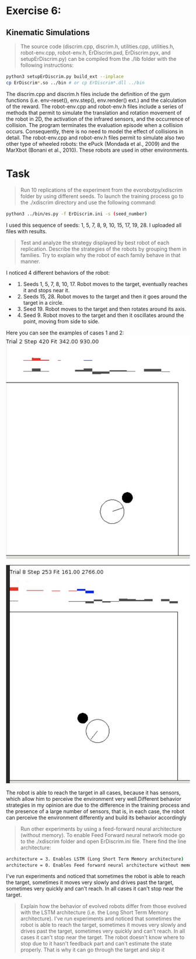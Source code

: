 # Exercise 6: 
## Kinematic Simulations

>The source code (discrim.cpp, discrim.h, utilities.cpp, utilities.h, robot-env.cpp, robot-env.h, ErDiscrim.pxd, ErDiscrim.pyx, and setupErDiscrim.py) can be compiled from the ./lib folder with the following instructions:


```bash
python3 setupErDiscrim.py build_ext --inplace
cp ErDiscrim*.so ../bin # or cp ErDiscrim*.dll ../bin
```

The discrim.cpp and discrim.h files include the definition of the gym functions (i.e. env-reset(), env.step(), env.render() ext.) and the calculation of the reward. The robot-env.cpp and robot-env.h files include a series of methods that permit to simulate the translation and rotation movement of the robot in 2D, the activation of the infrared sensors, and the occurrence of collision. The program terminates the evaluation episode when a collision occurs. Consequently, there is no need to model the effect of collisions in detail. The robot-env.cpp and robot-env.h files permit to simulate also two other type of wheeled robots: the ePuck (Mondada et al., 2009) and the MarXbot (Bonani et al., 2010). These robots are used in other environments.
  
# Task
> Run 10 replications of the experiment from the evorobotpy/xdiscrim folder by using different seeds. 
To launch the training process go to the ./xdiscrim directory and use the following command:
``` bash
python3 ../bin/es.py -f ErDiscrim.ini -s (seed_number)
```
I used this sequence of seeds: 1, 5, 7, 8, 9, 10, 15, 17, 19, 28. I uploaded all files with results.
> Test and analyze the strategy displayed by best robot of each replication. Describe the strategies of the robots by grouping them in families. Try to explain why the robot of each family behave in that manner.  

I noticed 4 different behaviors of the robot:
* 1. Seeds 1, 5, 7, 8, 10, 17. Robot moves to the target, eventually reaches it and stops near it.
* 2. Seeds 15, 28. Robot moves to the target and then it goes around the target in a circle.
* 3. Seed 19. Robot moves to the target and then  rotates around its axis.
* 4. Seed 9. Robot moves to the target and then it oscillates around the point, moving from side to side.

Here you can see the examples of cases 1 and 2:
![Alt text](https://github.com/rodosha98/Behavioural-and-Cognitive-Robotics/blob/task4-6/Exercise6/stuck.jpg "The robot gets stucked near the target")

![Alt text](https://github.com/rodosha98/Behavioural-and-Cognitive-Robotics/blob/task4-6/Exercise6/rotation.jpg "The robot moves to the target and then goes around it in a circle")

The robot is able to reach the target in all cases, because it has sensors, which allow him to perceive the environment very well.Different behavior strategies in my opinion are due to the difference in the training process and the presence of a large number of sensors, that is, in each case, the robot can perceive the environment differently and build its behavior accordingly

> Run other experiments by using a feed-forward neural architecture (without memory). 
To enable Feed Forward neural network mode go to the ./xdiscrim folder and open ErDiscrim.ini file.
There find the line architecture:
``` bash
architecture = 3. Enables LSTM (Long Short Term Memory architecture)
architecture = 0. Enables Feed forward neural architecture without memory.
```
I've run experiments and noticed that sometimes the robot is able to reach the target, sometimes it moves very slowly and drives past the target, sometimes very quickly and can't reach. In all cases it can't stop near the target.
> Explain how the behavior of evolved robots differ from those evolved with the LSTM architecture (i.e. the Long Short Term Memory architecture).
I've run experiments and noticed that sometimes the robot is able to reach the target, sometimes it moves very slowly and drives past the target, sometimes very quickly and can't reach. In all cases it can't stop near the target. The robot doesn't know where to stop due to it hasn't feedback part and can't estimate the state properly. That is why it can go through the target and skip it
